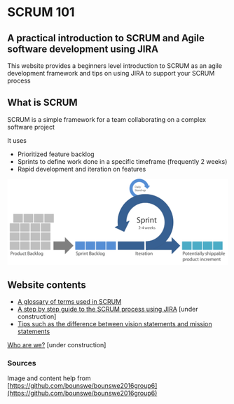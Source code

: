 # SCRUM 101

## A practical introduction to SCRUM and Agile software development using JIRA

This website provides a beginners level introduction to SCRUM as an agile development framework and tips on using JIRA to support your SCRUM process

## What is SCRUM

SCRUM is a simple framework for a team collaborating on a complex software project

It uses
 - Prioritized feature backlog
 - Sprints to define work done in a specific timeframe (frequently 2 weeks)
 - Rapid development and iteration on features
 
![What is SCRUM infographic](scrum_infographic.png)

## Website contents 
 - [A glossary of terms used in SCRUM](glossary.md) 
 - [A step by step guide to the SCRUM process using JIRA](inpractice.md) \[under construction\]
 - [Tips such as the difference between vision statements and mission statements](tips_for_scrum.md)

[Who are we?](team.md)  \[under construction\]

### Sources
Image and content help from [https://github.com/bounswe/bounswe2016group6](https://github.com/bounswe/bounswe2016group6)
